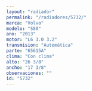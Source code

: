 ```yaml
---
layout: "radiador"
permalink: "/radiadores/5732/"
marca: "Volvo"
modelo: "S80"
ano: "2013"
motor: "L6 3.0 3.2"
transmision: "Automática"
parte: "65615A"
clima: "Con clima"
alto: "26 3/8"
ancho: "17 3/8"
observaciones: ""
id: "5732"
---
```


